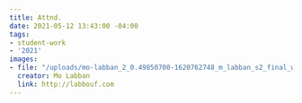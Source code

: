 ```yaml
---
title: Attnd.
date: 2021-05-12 13:43:00 -04:00
tags:
- student-work
- '2021'
images:
- file: "/uploads/mo-labban_2_0.49850700-1620762748_m_labban_s2_final_web_03.jpg"
  creator: Mo Labban
  link: http://labbouf.com
---
```



